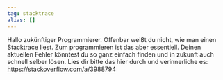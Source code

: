 ```yaml
---
tag: stacktrace
alias: []
---
```


Hallo zukünftiger Programmierer.
Offenbar weißt du nicht, wie man einen Stacktrace liest. Zum programmieren ist das aber essentiell.
Deinen aktuellen Fehler könntest du so ganz einfach finden und in zukunft auch schnell selber lösen.
Lies dir bitte das hier durch und verinnerliche es:
<https://stackoverflow.com/a/3988794>
